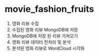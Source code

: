 # movie_fashion_fruits
1. 영화 리뷰 수집
2. 수집된 영화 리뷰 MongoDB에 저장
3. MongoDB에 저장 된 리뷰 가져오기
4. 영화 리뷰 데이터 전처리 및 분석
5. 분석된 영화 리뷰로 WordCloud 시각화
